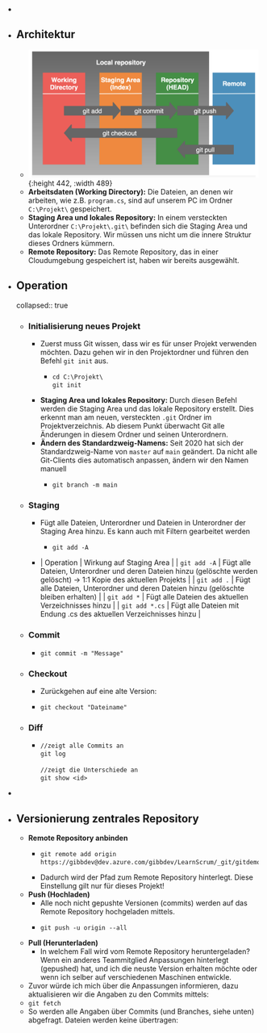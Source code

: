 -
- ## Architektur
	- ![Bildschirmfoto 2024-05-23 um 09.37.35.png](../assets/Bildschirmfoto_2024-05-23_um_09.37.35_1716449857071_0.png){:height 442, :width 489}
	- **Arbeitsdaten (Working Directory):** Die Dateien, an denen wir arbeiten, wie z.B. `program.cs`, sind auf unserem PC im Ordner `C:\Projekt\` gespeichert.
	- **Staging Area und lokales Repository:** In einem versteckten Unterordner `C:\Projekt\.git\` befinden sich die Staging Area und das lokale Repository. Wir müssen uns nicht um die innere Struktur dieses Ordners kümmern.
	- **Remote Repository:** Das Remote Repository, das in einer Cloudumgebung gespeichert ist, haben wir bereits ausgewählt.
- ## Operation
  collapsed:: true
	- ### Initialisierung neues Projekt
		- Zuerst muss Git wissen, dass wir es für unser Projekt verwenden möchten. Dazu gehen wir in den Projektordner und führen den Befehl `git init` aus.
			- ```shell
			  cd C:\Projekt\
			  git init
			  ```
		- **Staging Area und lokales Repository:** Durch diesen Befehl werden die Staging Area und das lokale Repository erstellt. Dies erkennt man am neuen, versteckten `.git` Ordner im Projektverzeichnis. Ab diesem Punkt überwacht Git alle Änderungen in diesem Ordner und seinen Unterordnern.
		- **Ändern des Standardzweig-Namens:** Seit 2020 hat sich der Standardzweig-Name von `master` auf `main` geändert. Da nicht alle Git-Clients dies automatisch anpassen, ändern wir den Namen manuell
			- ```shell
			  git branch -m main
			  ```
	- ### Staging
		- Fügt alle Dateien, Unterordner und Dateien in Unterordner der Staging Area hinzu. Es kann auch mit Filtern gearbeitet werden
			- ```shell
			  git add -A
			  ```
		- | Operation | Wirkung auf Staging Area |
		  | `git add -A` | Fügt alle Dateien, Unterordner und deren Dateien hinzu (gelöschte werden gelöscht) -> 1:1 Kopie des aktuellen Projekts |
		  | `git add .` | Fügt alle Dateien, Unterordner und deren Dateien hinzu (gelöschte bleiben erhalten) |
		  | `git add *` | Fügt alle Dateien des aktuellen Verzeichnisses hinzu |
		  | `git add *.cs` | Fügt alle Dateien mit Endung .cs des aktuellen Verzeichnisses hinzu |
	- ### Commit
		- ```shell
		  git commit -m "Message"
		  ```
	- ### Checkout
		- Zurückgehen auf eine alte Version:
		- ```apl
		  git checkout "Dateiname"
		  ```
	- ### Diff
		- ```shell
		  //zeigt alle Commits an
		  git log 
		  
		  //zeigt die Unterschiede an
		  git show <id>
		  ```
-
- ## Versionierung zentrales Repository
	- **Remote Repository anbinden**
		- ```shell
		  git remote add origin https://gibbdev@dev.azure.com/gibbdev/LearnScrum/_git/gitdemo 
		  ```
		- Dadurch wird der Pfad zum Remote Repository hinterlegt. Diese Einstellung gilt nur für dieses Projekt!
	- **Push (Hochladen)**
		- Alle noch nicht gepushte Versionen (commits) werden auf das Remote Repository hochgeladen mittels.
		- ```shell
		  git push -u origin --all
		  ```
	- **Pull (Herunterladen)**
		- In welchem Fall wird vom Remote Repository heruntergeladen? Wenn ein anderes Teammitglied Anpassungen hinterlegt (gepushed) hat, und ich die neuste Version erhalten möchte oder wenn ich selber auf verschiedenen Maschinen entwickle.
	- Zuvor würde ich mich über die Anpassungen informieren, dazu aktualisieren wir die Angaben zu den Commits mittels:
	- `git fetch`
	- So werden alle Angaben über Commits (und Branches, siehe unten) abgefragt. Dateien werden keine übertragen: